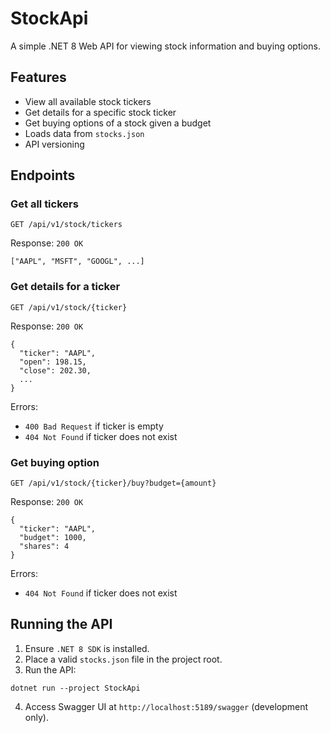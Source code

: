 # StockApi

A simple .NET 8 Web API for viewing stock information and buying options.

## Features

- View all available stock tickers
- Get details for a specific stock ticker
- Get buying options of a stock given a budget
- Loads data from `stocks.json`
- API versioning

## Endpoints

### Get all tickers

```
GET /api/v1/stock/tickers
```

Response:
`200 OK`

```
["AAPL", "MSFT", "GOOGL", ...]
```

### Get details for a ticker

```
GET /api/v1/stock/{ticker}
```

Response:
`200 OK`

```
{
  "ticker": "AAPL",
  "open": 198.15,
  "close": 202.30,
  ...
}
```

Errors:

- `400 Bad Request` if ticker is empty
- `404 Not Found` if ticker does not exist

### Get buying option

```
GET /api/v1/stock/{ticker}/buy?budget={amount}
```

Response:
`200 OK`

```
{
  "ticker": "AAPL",
  "budget": 1000,
  "shares": 4
}
```

Errors:

- `404 Not Found` if ticker does not exist

## Running the API

1. Ensure `.NET 8 SDK` is installed.
2. Place a valid `stocks.json` file in the project root.
3. Run the API:

```
dotnet run --project StockApi
```

4. Access Swagger UI at `http://localhost:5189/swagger` (development only).
